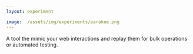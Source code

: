```yaml
---
layout: experiment

image:  /assets/img/experiments/parakee.png
---
```


A tool the mimic your web interactions and replay them for bulk operations or automated testing.
